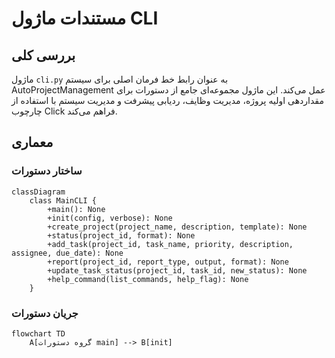 # مستندات ماژول CLI

## بررسی کلی
ماژول `cli.py` به عنوان رابط خط فرمان اصلی برای سیستم AutoProjectManagement عمل می‌کند. این ماژول مجموعه‌ای جامع از دستورات برای مقداردهی اولیه پروژه، مدیریت وظایف، ردیابی پیشرفت و مدیریت سیستم با استفاده از چارچوب Click فراهم می‌کند.

## معماری

### ساختار دستورات
```mermaid
classDiagram
    class MainCLI {
        +main(): None
        +init(config, verbose): None
        +create_project(project_name, description, template): None
        +status(project_id, format): None
        +add_task(project_id, task_name, priority, description, assignee, due_date): None
        +report(project_id, report_type, output, format): None
        +update_task_status(project_id, task_id, new_status): None
        +help_command(list_commands, help_flag): None
    }
```

### جریان دستورات
```mermaid
flowchart TD
    A[گروه دستورات main] --> B[init]
